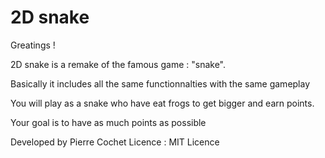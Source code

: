 # 2D snake

Greatings !

2D snake is a remake of the famous game : "snake".

Basically it includes all the same functionnalties with the same gameplay

You will play as a snake who have eat frogs to get bigger and earn points.

Your goal is to have as much points as possible


Developed by Pierre Cochet
Licence : MIT Licence
